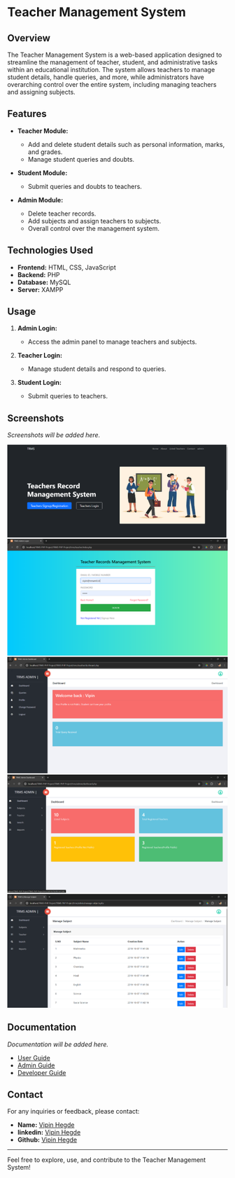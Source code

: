 # Teacher Management System



## Overview
The Teacher Management System is a web-based application designed to streamline the management of teacher, student, and administrative tasks within an educational institution. The system allows teachers to manage student details, handle queries, and more, while administrators have overarching control over the entire system, including managing teachers and assigning subjects.

## Features
- **Teacher Module:**
  - Add and delete student details such as personal information, marks, and grades.
  - Manage student queries and doubts.
  
- **Student Module:**
  - Submit queries and doubts to teachers.

- **Admin Module:**
  - Delete teacher records.
  - Add subjects and assign teachers to subjects.
  - Overall control over the management system.

## Technologies Used
- **Frontend:** HTML, CSS, JavaScript
- **Backend:** PHP
- **Database:** MySQL
- **Server:** XAMPP

## Usage
1. **Admin Login:**
   - Access the admin panel to manage teachers and subjects.
   
2. **Teacher Login:**
   - Manage student details and respond to queries.
   
3. **Student Login:**
   - Submit queries to teachers.

## Screenshots
*Screenshots will be added here.*

![Init](Init.png)
![Login](login.png)
![Teacher's Dashboard](Teachersdash.png)
![Admin's Dashboard](Admindash.png)
![Admin's Functions](Adminfuncions.png)

## Documentation
*Documentation will be added here.*

- [User Guide](docs/user_guide.pdf)
- [Admin Guide](docs/admin_guide.pdf)
- [Developer Guide](docs/developer_guide.pdf)


## Contact
For any inquiries or feedback, please contact:
- **Name:** [Vipin Hegde](vipinhegde@gail.com)
- **linkedin:** [Vipin Hegde](https://www.linkedin.com/in/vipin-hegde/)
- **Github:** [Vipin Hegde](https://github.com/vipinhegde19)

---

Feel free to explore, use, and contribute to the Teacher Management System!
